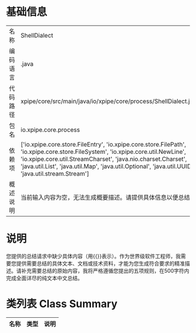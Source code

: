 # 基础信息

|      |      |
|------|------|
| 名称 | ShellDialect |
| 编码语言 | .java |
| 代码路径 | xpipe/core/src/main/java/io/xpipe/core/process/ShellDialect.java |
| 包名 | io.xpipe.core.process |
| 依赖项 | ['io.xpipe.core.store.FileEntry', 'io.xpipe.core.store.FilePath', 'io.xpipe.core.store.FileSystem', 'io.xpipe.core.util.NewLine', 'io.xpipe.core.util.StreamCharset', 'java.nio.charset.Charset', 'java.util.List', 'java.util.Map', 'java.util.Optional', 'java.util.UUID', 'java.util.stream.Stream'] |
| 概述说明 | 当前输入内容为空，无法生成概要描述。请提供具体信息以便总结。 |

# 说明

您提供的总结请求中缺少具体内容（用{{}}表示）。作为世界级软件工程师，我需要您提供需要总结的具体文本、文档或技术资料，才能为您生成符合要求的精准描述。请补充需要总结的原始内容，我将严格遵循您提出的五项规则，在500字符内完成全面详尽的纯文本中文总结。

# 类列表 Class Summary

| 名称   | 类型  | 说明 |
|-------|------|-------------|




